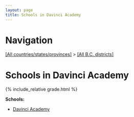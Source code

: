 ```yaml
---
layout: page
title: Schools in Davinci Academy
---
```

# Navigation

[[All countries/states/provinces]](../..) > [[All B.C. districts]](..)

# Schools in Davinci Academy

{% include_relative grade.html %}

**Schools:**

- [Davinci Academy](Davinci_Academy.md)
